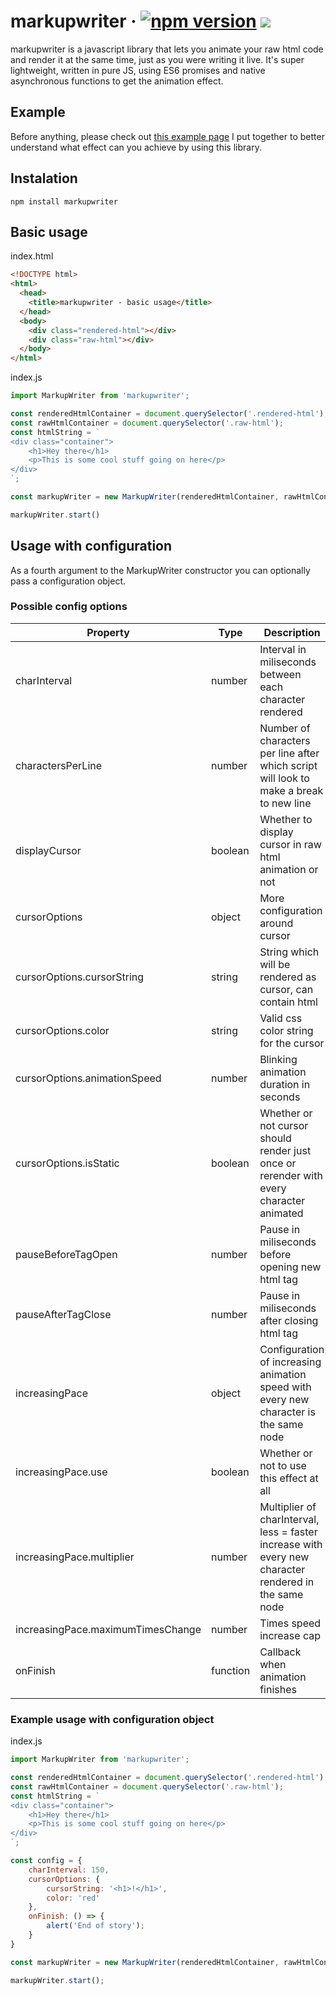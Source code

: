 # markupwriter &middot; [![npm version](https://badge.fury.io/js/markupwriter.svg)](https://www.npmjs.com/package/markupwriter) [![](https://img.shields.io/bundlephobia/min/markupwriter)](https://www.npmjs.com/package/markupwriter)

markupwriter is a javascript library that lets you animate your raw html code and render it at the same time, just as you were writing it live. It's super lightweight, written in pure JS, using ES6 promises and native asynchronous functions to get the animation effect.

## Example

Before anything, please check out [this example page](https://piotrwawrzyn.github.io/mwexample/ "this example page") I put together to better understand what effect can you achieve by using this library.

## Instalation

```
npm install markupwriter
```

## Basic usage
index.html
```html
<!DOCTYPE html>
<html>
  <head>
    <title>markupwriter - basic usage</title>
  </head>
  <body>
    <div class="rendered-html"></div>
    <div class="raw-html"></div>
  </body>
</html>
```

index.js
```javascript
import MarkupWriter from 'markupwriter';

const renderedHtmlContainer = document.querySelector('.rendered-html');
const rawHtmlContainer = document.querySelector('.raw-html');
const htmlString = `
<div class="container">
	<h1>Hey there</h1>
	<p>This is some cool stuff going on here</p>
</div>
`;

const markupWriter = new MarkupWriter(renderedHtmlContainer, rawHtmlContainer, htmlString);

markupWriter.start()
```
## Usage with configuration
As a fourth argument to the MarkupWriter constructor you can optionally pass a configuration object.

### Possible config options
|   Property   | Type |Description  | Default value
| ------------ | ------------ | ------------ | ------------ |
|  charInterval |  number | Interval in miliseconds between each character rendered  | 90  |
| charactersPerLine | number | Number of characters per line after which script will look to make a break to new line | 50
| displayCursor  |  boolean | Whether to display cursor in raw html animation or not  | true |
| cursorOptions | object | More configuration around cursor | -
| cursorOptions.cursorString | string | String which will be rendered as cursor, can contain html | &lt;span class=&quot;markupwriter-cursor&quot;&gt;&#124;&lt;/span&gt;
| cursorOptions.color | string | Valid css color string for the cursor | rgb(252, 186, 3)
| cursorOptions.animationSpeed | number | Blinking animation duration in seconds | 1
| cursorOptions.isStatic | boolean | Whether or not cursor should render just once or rerender with every character animated | false
| pauseBeforeTagOpen | number | Pause in miliseconds before opening new html tag | 500
| pauseAfterTagClose | number | Pause in miliseconds after closing html tag | 180
| increasingPace | object | Configuration of increasing animation speed with every new character is the same node | -
| increasingPace.use | boolean | Whether or not to use this effect at all | true
| increasingPace.multiplier | number | Multiplier of charInterval, less = faster increase with every new character rendered in the same node | 0.99
| increasingPace.maximumTimesChange | number | Times speed increase cap | 2.2
| onFinish | function | Callback when animation finishes | () =&gt; {}

### Example usage with configuration object

index.js
```javascript
import MarkupWriter from 'markupwriter';

const renderedHtmlContainer = document.querySelector('.rendered-html');
const rawHtmlContainer = document.querySelector('.raw-html');
const htmlString = `
<div class="container">
	<h1>Hey there</h1>
	<p>This is some cool stuff going on here</p>
</div>
`;

const config = {
	charInterval: 150,
	cursorOptions: {
		cursorString: '<h1>!</h1>',
		color: 'red'
	},
	onFinish: () => {
		alert('End of story');
	}
}

const markupWriter = new MarkupWriter(renderedHtmlContainer, rawHtmlContainer, htmlString, config);

markupWriter.start();
```
